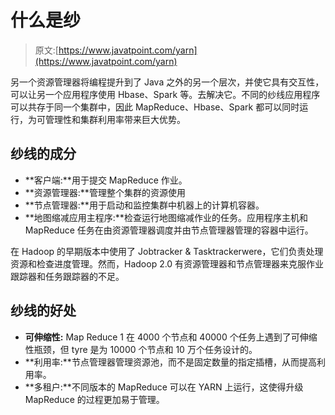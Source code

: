 # 什么是纱

> 原文:[https://www.javatpoint.com/yarn](https://www.javatpoint.com/yarn)

另一个资源管理器将编程提升到了 Java 之外的另一个层次，并使它具有交互性，可以让另一个应用程序使用 Hbase、Spark 等。去解决它。不同的纱线应用程序可以共存于同一个集群中，因此 MapReduce、Hbase、Spark 都可以同时运行，为可管理性和集群利用率带来巨大优势。

## 纱线的成分

*   **客户端:**用于提交 MapReduce 作业。
*   **资源管理器:**管理整个集群的资源使用
*   **节点管理器:**用于启动和监控集群中机器上的计算机容器。
*   **地图缩减应用主程序:**检查运行地图缩减作业的任务。应用程序主机和 MapReduce 任务在由资源管理器调度并由节点管理器管理的容器中运行。

在 Hadoop 的早期版本中使用了 Jobtracker & Tasktrackerwere，它们负责处理资源和检查进度管理。然而，Hadoop 2.0 有资源管理器和节点管理器来克服作业跟踪器和任务跟踪器的不足。

## 纱线的好处

*   **可伸缩性:** Map Reduce 1 在 4000 个节点和 40000 个任务上遇到了可伸缩性瓶颈，但 tyre 是为 10000 个节点和 10 万个任务设计的。
*   **利用率:**节点管理器管理资源池，而不是固定数量的指定插槽，从而提高利用率。
*   **多租户:**不同版本的 MapReduce 可以在 YARN 上运行，这使得升级 MapReduce 的过程更加易于管理。